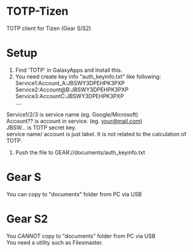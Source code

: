 # TOTP-Tizen
TOTP client for Tizen (Gear S/S2)

# Setup
 1. Find 'TOTP' in GalaxyApps and Install this.
 1. You need create key info "auth_keyinfo.txt" like following:  
  Service1:Account_A:JBSWY3DPEHPK3PXP  
  Service2:Account@B:JBSWY3DPEHPK3PXP  
  Service3:AccountC:JBSWY3DPEHPK3PXP  
  ....
  
  Service1/2/3 is service name (eg. Google/Microsoft)  
  Account?? is account in service. (eg. your@mail.com)  
  JBSW... is TOTP secret key.  
  service name/ account is just label. It is not related to the calculation of TOTP.  
 1. Push the file to GEAR://documents/auth_keyinfo.txt 

# Gear S
 You can copy to "documents" folder from PC via USB 
 
# Gear S2
  You *CANNOT* copy to "documents" folder from PC via USB  
  You need a utility such as Filesmaster.

